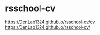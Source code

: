 # rsschool-cv
https://DenLab1324.github.io/rsschool-cv/cv
https://DenLab1324.github.io/rsschool-cv/
